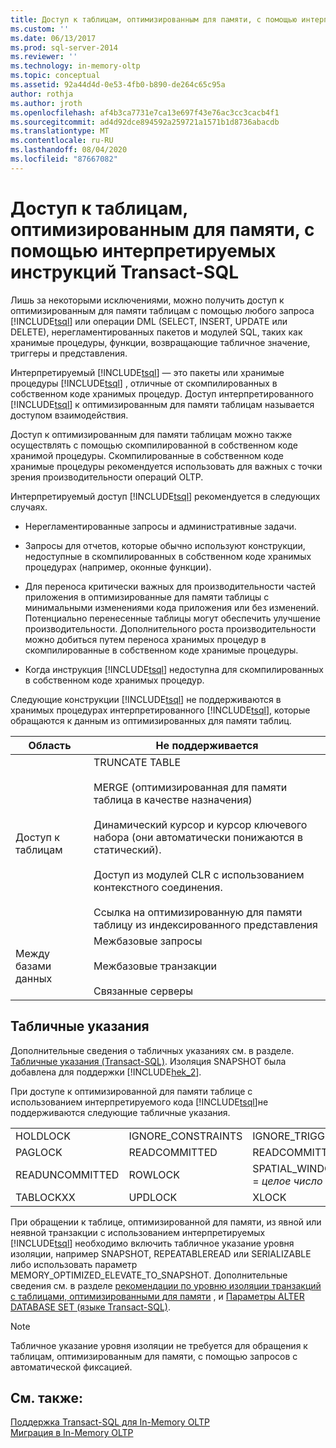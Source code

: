 ```yaml
---
title: Доступ к таблицам, оптимизированным для памяти, с помощью интерпретируемых инструкций Transact-SQL | Документация Майкрософт
ms.custom: ''
ms.date: 06/13/2017
ms.prod: sql-server-2014
ms.reviewer: ''
ms.technology: in-memory-oltp
ms.topic: conceptual
ms.assetid: 92a44d4d-0e53-4fb0-b890-de264c65c95a
author: rothja
ms.author: jroth
ms.openlocfilehash: af4b3ca7731e7ca13e697f43e76ac3cc3cacb4f1
ms.sourcegitcommit: ad4d92dce894592a259721a1571b1d8736abacdb
ms.translationtype: MT
ms.contentlocale: ru-RU
ms.lasthandoff: 08/04/2020
ms.locfileid: "87667082"
---
```

# <a name="accessing-memory-optimized-tables-using-interpreted-transact-sql"></a>Доступ к таблицам, оптимизированным для памяти, с помощью интерпретируемых инструкций Transact-SQL
  Лишь за некоторыми исключениями, можно получить доступ к оптимизированным для памяти таблицам с помощью любого запроса [!INCLUDE[tsql](../../includes/tsql-md.md)] или операции DML (SELECT, INSERT, UPDATE или DELETE), нерегламентированных пакетов и модулей SQL, таких как хранимые процедуры, функции, возвращающие табличное значение, триггеры и представления.  
  
 Интерпретируемый [!INCLUDE[tsql](../../includes/tsql-md.md)] — это пакеты или хранимые процедуры [!INCLUDE[tsql](../../includes/tsql-md.md)] , отличные от скомпилированных в собственном коде хранимых процедур. Доступ интерпретированного [!INCLUDE[tsql](../../includes/tsql-md.md)] к оптимизированным для памяти таблицам называется доступом взаимодействия.  
  
 Доступ к оптимизированным для памяти таблицам можно также осуществлять с помощью скомпилированной в собственном коде хранимой процедуры. Скомпилированные в собственном коде хранимые процедуры рекомендуется использовать для важных с точки зрения производительности операций OLTP.  
  
 Интерпретируемый доступ [!INCLUDE[tsql](../../includes/tsql-md.md)] рекомендуется в следующих случаях.  
  
-   Нерегламентированные запросы и административные задачи.  
  
-   Запросы для отчетов, которые обычно используют конструкции, недоступные в скомпилированных в собственном коде хранимых процедурах (например, оконные функции).  
  
-   Для переноса критически важных для производительности частей приложения в оптимизированные для памяти таблицы с минимальными изменениями кода приложения или без изменений. Потенциально перенесенные таблицы могут обеспечить улучшение производительности. Дополнительного роста производительности можно добиться путем переноса хранимых процедур в скомпилированные в собственном коде хранимые процедуры.  
  
-   Когда инструкция [!INCLUDE[tsql](../../includes/tsql-md.md)] недоступна для скомпилированных в собственном коде хранимых процедур.  
  
 Следующие конструкции [!INCLUDE[tsql](../../includes/tsql-md.md)] не поддерживаются в хранимых процедурах интерпретированного [!INCLUDE[tsql](../../includes/tsql-md.md)], которые обращаются к данным из оптимизированных для памяти таблиц.  
  
|Область|Не поддерживается|  
|----------|-----------------|  
|Доступ к таблицам|TRUNCATE TABLE<br /><br /> MERGE (оптимизированная для памяти таблица в качестве назначения)<br /><br /> Динамический курсор и курсор ключевого набора (они автоматически понижаются в статический).<br /><br /> Доступ из модулей CLR с использованием контекстного соединения.<br /><br /> Ссылка на оптимизированную для памяти таблицу из индексированного представления|  
|Между базами данных|Межбазовые запросы<br /><br /> Межбазовые транзакции<br /><br /> Связанные серверы|  
  
## <a name="table-hints"></a>Табличные указания  
 Дополнительные сведения о табличных указаниях см. в разделе. [Табличные указания (Transact-SQL)](/sql/t-sql/queries/hints-transact-sql-table). Изоляция SNAPSHOT была добавлена для поддержки [!INCLUDE[hek_2](../../includes/hek-2-md.md)].  
  
 При доступе к оптимизированной для памяти таблице с использованием интерпретируемого кода [!INCLUDE[tsql](../../includes/tsql-md.md)]не поддерживаются следующие табличные указания.  
  
|||||  
|-|-|-|-|  
|HOLDLOCK|IGNORE_CONSTRAINTS|IGNORE_TRIGGERS|NOWAIT|  
|PAGLOCK|READCOMMITTED|READCOMMITTEDLOCK|READPAST|  
|READUNCOMMITTED|ROWLOCK|SPATIAL_WINDOW_MAX_CELLS = *целое число*|TABLOCK|  
|TABLOCKXX|UPDLOCK|XLOCK||  
  
 При обращении к таблице, оптимизированной для памяти, из явной или неявной транзакции с использованием интерпретируемых [!INCLUDE[tsql](../../includes/tsql-md.md)] необходимо включить табличное указание уровня изоляции, например SNAPSHOT, REPEATABLEREAD или SERIALIZABLE либо использовать параметр MEMORY_OPTIMIZED_ELEVATE_TO_SNAPSHOT. Дополнительные сведения см. в разделе [рекомендации по уровню изоляции транзакций с таблицами, оптимизированными для памяти](memory-optimized-tables.md) , и [Параметры ALTER DATABASE SET &#40;языке Transact-SQL&#41;](/sql/t-sql/statements/alter-database-transact-sql-set-options).  
  
> [!NOTE]  
>  Табличное указание уровня изоляции не требуется для обращения к таблицам, оптимизированным для памяти, с помощью запросов с автоматической фиксацией.  
  
## <a name="see-also"></a>См. также:  
 [Поддержка Transact-SQL для In-Memory OLTP](transact-sql-support-for-in-memory-oltp.md)   
 [Миграция в In-Memory OLTP](migrating-to-in-memory-oltp.md)  
  
  
